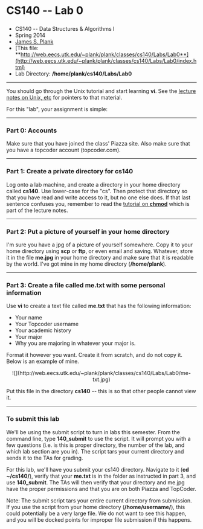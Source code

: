 # CS140 -- Lab 0

###

*   CS140 -- Data Structures & Algorithms I
*   Spring 2014
*   [James S. Plank](http://web.eecs.utk.edu/~plank)
*   [This file: **http://web.eecs.utk.edu/~plank/plank/classes/cs140/Labs/Lab0**](http://web.eecs.utk.edu/~plank/plank/classes/cs140/Labs/Lab0/index.html)
*   Lab Directory: **/home/plank/cs140/Labs/Lab0**

* * *

You should go through the Unix tutorial and start learning **vi**. See the [lecture notes on Unix, etc](http://web.eecs.utk.edu/~plank/plank/classes/cs140/Notes/Unix-Vi/index.html) for pointers to that material.

For this "lab", your assignment is simple:

* * *

### Part 0: Accounts

Make sure that you have joined the class' Piazza site. Also make sure that you have a topcoder account (topcoder.com).

* * *

### Part 1: Create a private directory for cs140

Log onto a lab machine, and create a directory in your home directory called **cs140**. Use lower-case for the "cs". Then protect that directory so that you have read and write access to it, but no one else does. If that last sentence confuses you, remember to read the [tutorial on **chmod**](http://www.perlfect.com/articles/chmod.shtml) which is part of the lecture notes.

* * *

### Part 2: Put a picture of yourself in your home directory

I'm sure you have a jpg of a picture of yourself somewhere. Copy it to your home directory using **scp** or **ftp**, or even email and saving. Whatever, store it in the file **me.jpg** in your home directory and make sure that it is readable by the world. I've got mine in my home directory (**/home/plank**).

* * *

### Part 3: Create a file called me.txt with some personal information

Use **vi** to create a text file called **me.txt** that has the following information:

*   Your name
*   Your Topcoder username
*   Your academic history
*   Your major
*   Why you are majoring in whatever your major is.

Format it however you want. Create it from scratch, and do not copy it. Below is an example of mine.

<center>![](http://web.eecs.utk.edu/~plank/plank/classes/cs140/Labs/Lab0/me-txt.jpg)</center>

Put this file in the directory **cs140** -- this is so that other people cannot view it.

* * *

### To submit this lab

We'll be using the submit script to turn in labs this semester. From the command line, type **140_submit** to use the script. It will prompt you with a few questions (i.e. is this is proper directory, the number of the lab, and which lab section are you in). The script tars your current directory and sends it to the TAs for grading.

For this lab, we'll have you submit your cs140 directory. Navigate to it (**cd ~/cs140/**), verify that your **me.txt** is in the folder as instructed in part 3, and use **140_submit**. The TAs will then verify that your directory and me.jpg have the proper permissions and that you are on both Piazza and TopCoder.

Note: The submit script tars your entire current directory from submission. If you use the script from your home directory (**/home/username/**), this could potentially be a very large file. We do not want to see this happen, and you will be docked points for improper file submission if this happens.
